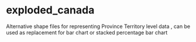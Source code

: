 # exploded_canada
Alternative shape files for representing Province Territory level data , can be used as replacement for bar chart or stacked percentage bar chart
